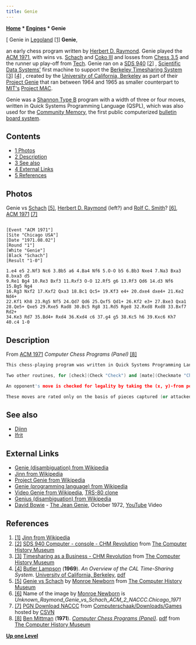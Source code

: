 ```yaml
---
title: Genie
---
```

**[Home](Home "Home") * [Engines](Engines "Engines") * Genie**

\[ Genie in [Legoland](https://en.wikipedia.org/wiki/Legoland) <a id="cite-note-1" href="#cite-ref-1">[1]</a>
**Genie**,

an early chess program written by [Herbert D. Raymond](Herbert_D._Raymond "Herbert D. Raymond"). Genie played the [ACM 1971](ACM_1971 "ACM 1971"), with wins vs. [Schach](</Schach_(US)> "Schach (US)") and [Coko III](Coko "Coko") and losses from [Chess 3.5](</Chess_(Program)> "Chess (Program)") and the runner up play-off from [Tech](Tech "Tech"). Genie ran on a [SDS 940](https://en.wikipedia.org/wiki/SDS_940) <a id="cite-note-2" href="#cite-ref-2">[2]</a> , [Scientific Data Systems'](https://en.wikipedia.org/wiki/Scientific_Data_Systems) first machine to support the [Berkeley Timesharing System](https://en.wikipedia.org/wiki/Berkeley_Timesharing_System) <a id="cite-note-3" href="#cite-ref-3">[3]</a> <a id="cite-note-4" href="#cite-ref-4">[4]</a> , created by the [University of California, Berkeley](University_of_California,_Berkeley "University of California, Berkeley") as part of their [Project Genie](https://en.wikipedia.org/wiki/Project_Genie) that ran between 1964 and 1965 as smaller counterpart to [MIT's](Massachusetts_Institute_of_Technology "Massachusetts Institute of Technology") [Project MAC](https://en.wikipedia.org/wiki/Project_MAC#Project_MAC).

Genie was a [Shannon Type B](Type_B_Strategy "Type B Strategy") program with a width of three or four moves, written in Quick Systems Programming Language (QSPL), which was also used for the [Community Memory](https://en.wikipedia.org/wiki/Community_Memory), the first public computerized [bulletin board system](https://en.wikipedia.org/wiki/Bulletin_board_system).

## Contents

- [1 Photos](#photos)
- [2 Description](#description)
- [3 See also](#see-also)
- [4 External Links](#external-links)
- [5 References](#references)

## Photos

[](http://www.computerhistory.org/chess/full_record.php?iid=stl-430b9bbdf4190)
Genie vs [Schach](</Schach_(US)> "Schach (US)") <a id="cite-note-5" href="#cite-ref-5">[5]</a>, [Herbert D. Raymond](Herbert_D._Raymond "Herbert D. Raymond") (left?) and [Rolf C. Smith](Rolf_C._Smith "Rolf C. Smith")? <a id="cite-note-6" href="#cite-ref-6">[6]</a>, [ACM 1971](ACM_1971 "ACM 1971") <a id="cite-note-7" href="#cite-ref-7">[7]</a>

```

[Event "ACM 1971"]
[Site "Chicago USA"]
[Date "1971.08.02"]
[Round "1"]
[White "Genie"]
[Black "Schach"]
[Result "1-0"]

1.e4 e5 2.Nf3 Nc6 3.Bb5 a6 4.Ba4 Nf6 5.O-O b5 6.Bb3 Nxe4 7.Na3 Bxa3 8.bxa3 d5
9.Re1 Bg4 10.Re3 Bxf3 11.Rxf3 O-O 12.Rf5 g6 13.Rf3 Qd6 14.d3 Nf6 15.Bg5 Ng4
16.Rg3 Nxf2 17.Kxf2 Qxa3 18.Bc1 Qc5+ 19.Kf3 e4+ 20.dxe4 dxe4+ 21.Ke2 Nd4+ 
22.Kf1 Kh8 23.Rg5 Nf5 24.Qd7 Qd6 25.Qxf5 Qd1+ 26.Kf2 e3+ 27.Bxe3 Qxa1 
28.Qe5+ Qxe5 29.Rxe5 Rad8 30.Bc5 Rg8 31.Rd5 Rge8 32.Rxd8 Rxd8 33.Bxf7 Rd2+ 
34.Ke3 Rd7 35.Bd4+ Rxd4 36.Kxd4 c6 37.g4 g5 38.Kc5 h6 39.Kxc6 Kh7 40.c4 1-0

```

## Description

From [ACM 1971](ACM_1971 "ACM 1971") *Computer Chess Programs (Panel)* <a id="cite-note-8" href="#cite-ref-8">[8]</a>

```C++
This chess-playing program was written in Quick Systems Programming Language (QSPL), a language developed for the [SDS 940](https://en.wikipedia.org/wiki/SDS_940). Although the code generated by this compiler is rather inefficient, it was decided to use this high level language rather than suffer through [assembly](Assembly "Assembly") level coding. This choice was made considering requirements for rapid program development, ease of maintenance, flexibility, and understandable documentation. The program runs under a [time sharing](https://en.wikipedia.org/wiki/Time_sharing) system using a [teletype](https://en.wikipedia.org/wiki/Teleprinter) for man-machine communication. The program accepts [Postal Chess Notation](https://en.wikipedia.org/wiki/ICCF_numeric_notation) as input and responds likewise. Additionally, it will print the board when requested and ask for a piece selection for pawn promotion. The [user interface](User_Interface "User Interface") also allows for player color selection. The program itself has been developed, so far, in two stages as defined below. Stage one of program development consisted of writing the legal chess support routines and a one move lookahead algorithm for machine move selection. A very blunt approach was taken to create the [legal move generators](Move_Generation#Legal "Move Generation"). Upon call to one of the piece move generators (pawn, knight, bishop, rook, queen, king) with an (x, y) board position as input, all legal moves for that type of piece in that position are listed in a table. These move generators use only the current board position (from a table), except for the pawn and king move generators which also refer to the game (move record) table to extract information for [en passant captures](En_passant "En passant") and [castling](Castling "Castling").

```

```C++
Two other routines, for [check](Check "Check") and [mate](Checkmate "Checkmate"), complete the legal move machinery. These latter routines test for check and mate using an input of the color to be tested for those conditions and returning true or false answers.

```

```C++
An opponent's move is checked for legality by taking the (x, y)-from position and calling on the correct piece routine. All [legal moves](Legal_Move "Legal Move") from that position with that piece are checked against the (x, y)-to position of the opponent's move. If no match is found, the move is illegal and a new move is requested (an error message is typed also). If the move matches, then the check routine is called to determine if the opponent has attempted to move into check or has failed to move out of a check. If true, once again an illegal move is signaled. The check and mate routines are then called using the machine's color as an input to advise of check or mate. Legal chess by the opponent thus being assured, it is the machine's turn to play. The machine starts its move selection by scanning the board and generating every move for each of its pieces using the piece move generators. Moves into check are immediately eliminated using the check routine. Then, each of the possible moves is rated by adding values for check on opponent, [piece captured](Captures "Captures"), [control of center](Center_Control "Center Control"), [mobility](Mobility "Mobility"), development, other king attacks, own king defense, [promotion](Promotions "Promotions"), [attacks](Attacks "Attacks"), and immediate replies. All except the last two are based on that move being evaluated and the current board position. Replies and attacks consist of using the move generators to list every possible reply and every possible second move in a row (two machine moves with no intervening opponent move).

```

```C++
These moves are rated only on the basis of pieces captured (or attacked) and [control of the board center](Center_Control "Center Control"). Their values are summed and applied to the rating value of the basic move. A move which checkmates the opponent is tested for first and if found, immediately receives the highest possible rating value and no other rating calculations are made. This first stage program was experimented with to optimize the play by changing [piece values](Point_Value "Point Value"), [position values](Evaluation_of_Pieces "Evaluation of Pieces"), and other variable parameters; recognizing that the program only looked ahead one move. The second stage of program development consisted of adding a [recursive](Recursion "Recursion") routine to [look ahead](Search "Search"), using the same rating criteria, as far as a set [depth](Depth "Depth") and using a set width of move selection. A [minimax](Minimax "Minimax") or [alpha-beta](Alpha-Beta "Alpha-Beta") algorithm was employed in hopes of getting sufficient [cut-offs](Beta-Cutoff "Beta-Cutoff") to be able to increase look-ahead efficiency. No dynamic changes to the width and depth were incorporated. This second stage of development created the program as it exists today. Unfortunately, the combination of a 1.75 microsecond cycle time and the inefficient code generated by the compiler allow only a three or four [move](Ply "Ply") look-ahead with a width of three or four without exceeding time constraints. The program does, however, play a quite reasonable game of chess. Immediate future effort will consist of the addition of more sophistication to the move tree machinery; probably in the areas of dynamic width and depth changes and recognition of double moves where one would do. Also, the application of different heuristics to [opening](Opening "Opening"), [middle](Middlegame "Middlegame"), and [end games](Endgame "Endgame") could easily be implemented. 

```

## See also

- [Djinn](Djinn "Djinn")
- [Ifrit](Ifrit "Ifrit")

## External Links

- [Genie (disambiguation) from Wikipedia](https://en.wikipedia.org/wiki/Genie_%28disambiguation%29)
- [Jinn from Wikipedia](https://en.wikipedia.org/wiki/Jinn)
- [Project Genie from Wikipedia](https://en.wikipedia.org/wiki/Project_Genie)
- [Genie (programming language) from Wikipedia](https://en.wikipedia.org/wiki/Genie_%28programming_language%29)
- [Video Genie from Wikipedia](https://en.wikipedia.org/wiki/Video_Genie), [TRS-80 clone](TRS-80 "TRS-80")
- [Genius (disambiguation) from Wikipedia](https://en.wikipedia.org/wiki/Genius_%28disambiguation%29)
- [David Bowie](Category:David_Bowie "Category:David Bowie") - [The Jean Genie](https://en.wikipedia.org/wiki/The_Jean_Genie), October 1972, [YouTube](https://en.wikipedia.org/wiki/YouTube) Video

## References

1. <a id="cite-ref-1" href="#cite-note-1">[1]</a> [Jinn from Wikipedia](https://en.wikipedia.org/wiki/Jinn)
1. <a id="cite-ref-2" href="#cite-note-2">[2]</a> [SDS 940 Computer - console - CHM Revolution](http://www.computerhistory.org/revolution/mainframe-computers/7/181/730) from [The Computer History Museum](The_Computer_History_Museum "The Computer History Museum")
1. <a id="cite-ref-3" href="#cite-note-3">[3]</a> [Timesharing as a Business - CHM Revolution](http://www.computerhistory.org/revolution/mainframe-computers/7/181) from [The Computer History Museum](The_Computer_History_Museum "The Computer History Museum")
1. <a id="cite-ref-4" href="#cite-note-4">[4]</a> [Butler Lampson](https://en.wikipedia.org/wiki/Butler_Lampson) (**1969**). *An Overview of the CAL Time-Sharing System*. [University of California, Berkeley](University_of_California,_Berkeley "University of California, Berkeley"), [pdf](http://bitsavers.org/pdf/univOfCalBerkeley/Cal_TSS_Overview_Oct69.pdf)
1. <a id="cite-ref-5" href="#cite-note-5">[5]</a> [Genie vs Schach](http://www.computerhistory.org/chess/full_record.php?iid=stl-430b9bbdf4190) by [Monroe Newborn](Monroe_Newborn "Monroe Newborn") from [The Computer History Museum](The_Computer_History_Museum "The Computer History Museum")
1. <a id="cite-ref-6" href="#cite-note-6">[6]</a> Name of the image by [Monroe Newborn](Monroe_Newborn "Monroe Newborn") is *Unknown_Raymond_Genie_vs_Schach_ACM_2_NACCC.Chicago_1971*
1. <a id="cite-ref-7" href="#cite-note-7">[7]</a> [PGN Download NACCC](http://www.csvn.nl/index.php?option=com_docman&task=cat_view&gid=60&Itemid=26&lang=en) from [Computerschaak/Downloads/Games](http://www.csvn.nl/index.php?option=com_docman&task=cat_view&gid=13&Itemid=26&lang=en) hosted by [CSVN](CSVN "CSVN")
1. <a id="cite-ref-8" href="#cite-note-8">[8]</a> [Ben Mittman](Ben_Mittman "Ben Mittman") (**1971**). *[Computer Chess Programs (Panel)](http://www.computerhistory.org/chess/full_record.php?iid=doc-431614f6d1ee8)*. [pdf](http://archive.computerhistory.org/projects/chess/related_materials/text/3-1%20and%203-3.computer_chess_panel.mittman/3-1%20and%203-3.computer_chess_panel.mittman_etc.1971.ACM.062303021.pdf) from [The Computer History Museum](The_Computer_History_Museum "The Computer History Museum")

**[Up one Level](Engines "Engines")**

